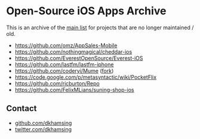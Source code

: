 # Open-Source iOS Apps Archive

This is an archive of the [main list](https://github.com/dkhamsing/open-source-ios-apps) for projects that are no longer maintained / old.

- https://github.com/omz/AppSales-Mobile
- https://github.com/nothingmagical/cheddar-ios
- https://github.com/EverestOpenSource/Everest-iOS
- https://github.com/lastfm/lastfm-iphone
- https://github.com/coderyi/Mume ([fork](https://github.com/opensourceios/Mume))
- https://code.google.com/p/metasyntactic/wiki/PocketFlix
- https://github.com/ricburton/Repo
- https://github.com/FelixMLians/suning-shop-ios

## Contact

- [github.com/dkhamsing](https://github.com/dkhamsing)
- [twitter.com/dkhamsing](https://twitter.com/dkhamsing)
